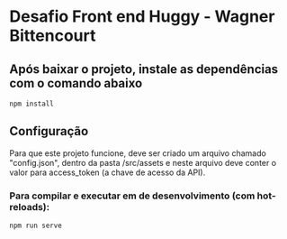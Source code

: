 # Desafio Front end Huggy - Wagner Bittencourt

## Após baixar o projeto, instale as dependências com o comando abaixo 
```
npm install
```

## Configuração

Para que este projeto funcione, deve ser criado um arquivo chamado "config.json", dentro da pasta /src/assets e neste arquivo deve conter o valor para access_token (a chave de acesso da API).

### Para compilar e executar em de desenvolvimento (com hot-reloads):
```
npm run serve
```


